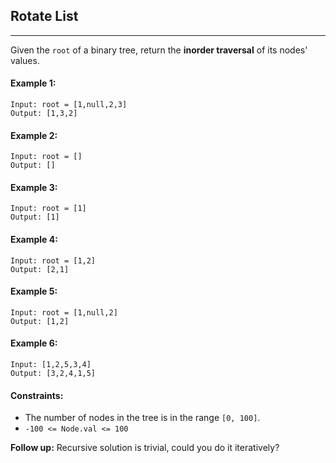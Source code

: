 ## Rotate List
---
Given the `root` of a binary tree, return the **inorder traversal** of its nodes' values.


#### Example 1:
```
Input: root = [1,null,2,3]
Output: [1,3,2]
```

#### Example 2:
```
Input: root = []
Output: []
```

#### Example 3:
```
Input: root = [1]
Output: [1]
```

#### Example 4:
```
Input: root = [1,2]
Output: [2,1]
```

#### Example 5:
```
Input: root = [1,null,2]
Output: [1,2]
```

#### Example 6:
```
Input: [1,2,5,3,4]
Output: [3,2,4,1,5]
```

#### Constraints:

* The number of nodes in the tree is in the range `[0, 100]`.
* `-100 <= Node.val <= 100`

**Follow up:** Recursive solution is trivial, could you do it iteratively?

